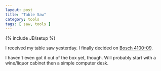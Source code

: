 ```yaml
---
layout: post
title: "Table Saw"
category: tools
tags: [ saw, tools ]
---
```

{% include JB/setup %}

I received my table saw yesterday. I finally decided on
[Bosch 4100-09](http://www.boschtools.com/Products/Tools/Pages/BoschProductDetail.aspx?pid=4100-09).  

I haven't even got it out of the box yet, though.  Will probably start
with a wine/liquor cabinet then a simple computer desk.
